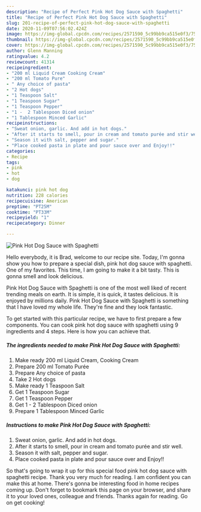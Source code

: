 ```yaml
---
description: "Recipe of Perfect Pink Hot Dog Sauce with Spaghetti"
title: "Recipe of Perfect Pink Hot Dog Sauce with Spaghetti"
slug: 201-recipe-of-perfect-pink-hot-dog-sauce-with-spaghetti
date: 2020-11-09T07:56:02.424Z
image: https://img-global.cpcdn.com/recipes/2571590_5c99bb9ca515e0f3/751x532cq70/pink-hot-dog-sauce-with-spaghetti-recipe-main-photo.jpg
thumbnail: https://img-global.cpcdn.com/recipes/2571590_5c99bb9ca515e0f3/751x532cq70/pink-hot-dog-sauce-with-spaghetti-recipe-main-photo.jpg
cover: https://img-global.cpcdn.com/recipes/2571590_5c99bb9ca515e0f3/751x532cq70/pink-hot-dog-sauce-with-spaghetti-recipe-main-photo.jpg
author: Glenn Manning
ratingvalue: 4.2
reviewcount: 41314
recipeingredient:
- "200 ml Liquid Cream Cooking Cream"
- "200 ml Tomato Pure"
- " Any choice of pasta"
- "2 Hot dogs"
- "1 Teaspoon Salt"
- "1 Teaspoon Sugar"
- "1 Teaspoon Pepper"
- "1 -  2 Tablespoon Diced onion"
- "1 Tablespoon Minced Garlic"
recipeinstructions:
- "Sweat onion, garlic. And add in hot dogs."
- "After it starts to smell, pour in cream and tomato purée and stir well."
- "Season it with salt, pepper and sugar."
- "Place cooked pasta in plate and pour sauce over and Enjoy!!"
categories:
- Recipe
tags:
- pink
- hot
- dog

katakunci: pink hot dog 
nutrition: 228 calories
recipecuisine: American
preptime: "PT25M"
cooktime: "PT33M"
recipeyield: "1"
recipecategory: Dinner

---
```



![Pink Hot Dog Sauce with Spaghetti](https://img-global.cpcdn.com/recipes/2571590_5c99bb9ca515e0f3/751x532cq70/pink-hot-dog-sauce-with-spaghetti-recipe-main-photo.jpg)

Hello everybody, it is Brad, welcome to our recipe site. Today, I'm gonna show you how to prepare a special dish, pink hot dog sauce with spaghetti. One of my favorites. This time, I am going to make it a bit tasty. This is gonna smell and look delicious.

Pink Hot Dog Sauce with Spaghetti is one of the most well liked of recent trending meals on earth. It is simple, it is quick, it tastes delicious. It is enjoyed by millions daily. Pink Hot Dog Sauce with Spaghetti is something that I have loved my whole life. They're fine and they look fantastic.




To get started with this particular recipe, we have to first prepare a few components. You can cook pink hot dog sauce with spaghetti using 9 ingredients and 4 steps. Here is how you can achieve that.

<!--inarticleads1-->

##### The ingredients needed to make Pink Hot Dog Sauce with Spaghetti:

1. Make ready 200 ml Liquid Cream, Cooking Cream
1. Prepare 200 ml Tomato Purée
1. Prepare  Any choice of pasta
1. Take 2 Hot dogs
1. Make ready 1 Teaspoon Salt
1. Get 1 Teaspoon Sugar
1. Get 1 Teaspoon Pepper
1. Get 1 -  2 Tablespoon Diced onion
1. Prepare 1 Tablespoon Minced Garlic




<!--inarticleads2-->

##### Instructions to make Pink Hot Dog Sauce with Spaghetti:

1. Sweat onion, garlic. And add in hot dogs.
1. After it starts to smell, pour in cream and tomato purée and stir well.
1. Season it with salt, pepper and sugar.
1. Place cooked pasta in plate and pour sauce over and Enjoy!!




So that's going to wrap it up for this special food pink hot dog sauce with spaghetti recipe. Thank you very much for reading. I am confident you can make this at home. There's gonna be interesting food in home recipes coming up. Don't forget to bookmark this page on your browser, and share it to your loved ones, colleague and friends. Thanks again for reading. Go on get cooking!
